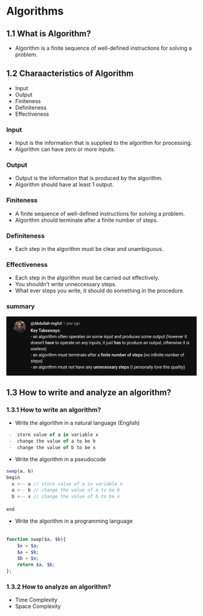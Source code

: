 # Algorithms
## 1.1 What is Algorithm?
- Algorithm is a finite sequence of well-defined instructions for solving a problem.

## 1.2 Charaacteristics of Algorithm
- Input
- Output
- Finiteness
- Definiteness
- Effectiveness

### Input
- Input is the information that is supplied to the algorithm for processing.
- Algorithm can have zero or more inputs.
### Output
- Output is the information that is produced by the algorithm.
- Algorithm should have at least 1 output.
### Finiteness
- A finite sequence of well-defined instructions for solving a problem.
- Algorithm should terminate after a finite number of steps.
### Definiteness
- Each step in the algorithm must be clear and unambiguous.
### Effectiveness
- Each step in the algorithm must be carried out effectively.
- You shouldn't write unneccessary steps.
- What ever steps you write, it should do something in the procedure.

### summary
![summary](image.png)

## 1.3 How to write and analyze an algorithm?
### 1.3.1 How to write an algorithm?
- Write the algorithm in a natural language (English)
``` jsx
 -  store value of a in variable x
 -  change the value of a to be b
 -  change the value of b to be x
```
- Write the algorithm in a pseudocode
``` jsx 
swap(a, b)
begin 
  x <-- a // store value of a in variable x
  a <-- b // change the value of a to be b
  b <-- x // change the value of b to be x

end

```
- Write the algorithm in a programming language

``` php 

function swap($a, $b){
    $x = $a;
    $a = $b;
    $b = $x;
    return $a, $b;
};
```
### 1.3.2 How to analyze an algorithm?
- Time Complexity
- Space Complexity
